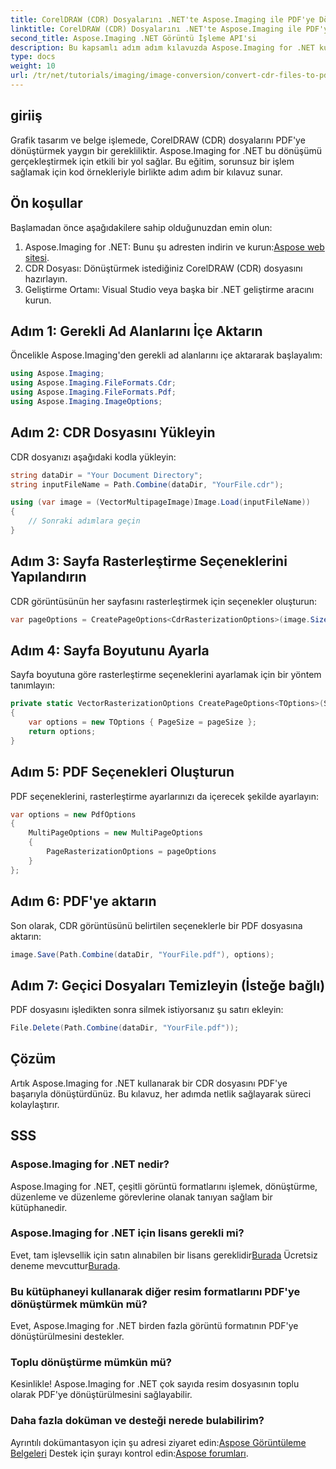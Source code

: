 ```yaml
---
title: CorelDRAW (CDR) Dosyalarını .NET'te Aspose.Imaging ile PDF'ye Dönüştürün
linktitle: CorelDRAW (CDR) Dosyalarını .NET'te Aspose.Imaging ile PDF'ye Dönüştürün
second_title: Aspose.Imaging .NET Görüntü İşleme API'si
description: Bu kapsamlı adım adım kılavuzda Aspose.Imaging for .NET kullanarak CorelDRAW (CDR) dosyalarını sorunsuz bir şekilde PDF'ye nasıl dönüştüreceğinizi öğrenin.
type: docs
weight: 10
url: /tr/net/tutorials/imaging/image-conversion/convert-cdr-files-to-pdf/
---
```

## giriiş

Grafik tasarım ve belge işlemede, CorelDRAW (CDR) dosyalarını PDF'ye dönüştürmek yaygın bir gerekliliktir. Aspose.Imaging for .NET bu dönüşümü gerçekleştirmek için etkili bir yol sağlar. Bu eğitim, sorunsuz bir işlem sağlamak için kod örnekleriyle birlikte adım adım bir kılavuz sunar.

## Ön koşullar

Başlamadan önce aşağıdakilere sahip olduğunuzdan emin olun:

1.  Aspose.Imaging for .NET: Bunu şu adresten indirin ve kurun:[Aspose web sitesi](https://releases.aspose.com/imaging/net/).
2. CDR Dosyası: Dönüştürmek istediğiniz CorelDRAW (CDR) dosyasını hazırlayın.
3. Geliştirme Ortamı: Visual Studio veya başka bir .NET geliştirme aracını kurun.

## Adım 1: Gerekli Ad Alanlarını İçe Aktarın

Öncelikle Aspose.Imaging'den gerekli ad alanlarını içe aktararak başlayalım:

```csharp
using Aspose.Imaging;
using Aspose.Imaging.FileFormats.Cdr;
using Aspose.Imaging.FileFormats.Pdf;
using Aspose.Imaging.ImageOptions;
```

## Adım 2: CDR Dosyasını Yükleyin

CDR dosyanızı aşağıdaki kodla yükleyin:

```csharp
string dataDir = "Your Document Directory";
string inputFileName = Path.Combine(dataDir, "YourFile.cdr");

using (var image = (VectorMultipageImage)Image.Load(inputFileName))
{
    // Sonraki adımlara geçin
}
```

## Adım 3: Sayfa Rasterleştirme Seçeneklerini Yapılandırın

CDR görüntüsünün her sayfasını rasterleştirmek için seçenekler oluşturun:

```csharp
var pageOptions = CreatePageOptions<CdrRasterizationOptions>(image.Size);
```

## Adım 4: Sayfa Boyutunu Ayarla

Sayfa boyutuna göre rasterleştirme seçeneklerini ayarlamak için bir yöntem tanımlayın:

```csharp
private static VectorRasterizationOptions CreatePageOptions<TOptions>(Size pageSize) where TOptions : VectorRasterizationOptions, new()
{
    var options = new TOptions { PageSize = pageSize };
    return options;
}
```

## Adım 5: PDF Seçenekleri Oluşturun

PDF seçeneklerini, rasterleştirme ayarlarınızı da içerecek şekilde ayarlayın:

```csharp
var options = new PdfOptions
{
    MultiPageOptions = new MultiPageOptions
    {
        PageRasterizationOptions = pageOptions
    }
};
```

## Adım 6: PDF'ye aktarın

Son olarak, CDR görüntüsünü belirtilen seçeneklerle bir PDF dosyasına aktarın:

```csharp
image.Save(Path.Combine(dataDir, "YourFile.pdf"), options);
```

## Adım 7: Geçici Dosyaları Temizleyin (İsteğe bağlı)

PDF dosyasını işledikten sonra silmek istiyorsanız şu satırı ekleyin:

```csharp
File.Delete(Path.Combine(dataDir, "YourFile.pdf"));
```

## Çözüm

Artık Aspose.Imaging for .NET kullanarak bir CDR dosyasını PDF'ye başarıyla dönüştürdünüz. Bu kılavuz, her adımda netlik sağlayarak süreci kolaylaştırır.

## SSS

### Aspose.Imaging for .NET nedir?
Aspose.Imaging for .NET, çeşitli görüntü formatlarını işlemek, dönüştürme, düzenleme ve düzenleme görevlerine olanak tanıyan sağlam bir kütüphanedir.

### Aspose.Imaging for .NET için lisans gerekli mi?
 Evet, tam işlevsellik için satın alınabilen bir lisans gereklidir[Burada](https://purchase.conholdate.com/buy) Ücretsiz deneme mevcuttur[Burada](https://releases.aspose.com/).

### Bu kütüphaneyi kullanarak diğer resim formatlarını PDF'ye dönüştürmek mümkün mü?
Evet, Aspose.Imaging for .NET birden fazla görüntü formatının PDF'ye dönüştürülmesini destekler.

### Toplu dönüştürme mümkün mü?
Kesinlikle! Aspose.Imaging for .NET çok sayıda resim dosyasının toplu olarak PDF'ye dönüştürülmesini sağlayabilir.

### Daha fazla doküman ve desteği nerede bulabilirim?
 Ayrıntılı dokümantasyon için şu adresi ziyaret edin:[Aspose Görüntüleme Belgeleri](https://reference.aspose.com/imaging/net/) Destek için şurayı kontrol edin:[Aspose forumları](https://forum.aspose.com/).
